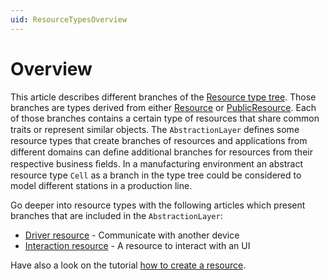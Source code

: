 ```yaml
---
uid: ResourceTypesOverview
---
```

# Overview

This article describes different branches of the [Resource type tree](../ResourceTypeTree.md). 
Those branches are types derived from either [Resource](xref:Moryx.AbstractionLayer.Resources.Resource) or [PublicResource](xref:Moryx.AbstractionLayer.Resources.PublicResource). 
Each of those branches contains a certain type of resources that share common traits or represent similar objects. 
The `AbstractionLayer` deﬁnes some resource types that create branches of resources and applications from different domains can deﬁne additional branches for resources from their respective business ﬁelds. 
In a manufacturing environment an abstract resource type `Cell` as a branch in the type tree could be considered to model different stations in a production line.

Go deeper into resource types with the following articles which present branches that are included in the `AbstractionLayer`:

* [Driver resource](DriverResource.md) - Communicate with another device
* [Interaction resource](InteractionResource.md) - A resource to interact with an UI

Have also a look on the tutorial [how to create a resource](../../Tutorials/HowToCreateResource.md).